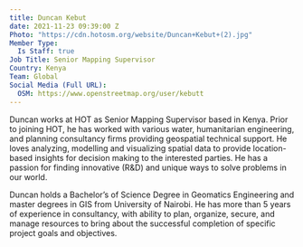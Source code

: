 ```yaml
---
title: Duncan Kebut
date: 2021-11-23 09:39:00 Z
Photo: "https://cdn.hotosm.org/website/Duncan+Kebut+(2).jpg"
Member Type:
  Is Staff: true
Job Title: Senior Mapping Supervisor
Country: Kenya
Team: Global
Social Media (Full URL):
  OSM: https://www.openstreetmap.org/user/kebutt
---
```


Duncan works at HOT as Senior Mapping Supervisor based in Kenya. 
Prior to joining HOT, he has worked with various water, humanitarian engineering, and planning consultancy firms providing geospatial technical support. He loves analyzing, modelling and visualizing spatial data to provide location-based insights for decision making to the interested parties. He has a passion for finding innovative (R&D) and unique ways to solve problems in our world.

Duncan holds a Bachelor’s of Science Degree in Geomatics Engineering and master degrees in GIS from University of Nairobi. He has more than 5 years of experience in consultancy, with ability to plan, organize, secure, and manage resources to bring about the successful completion of specific project goals and objectives.
